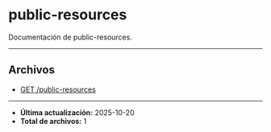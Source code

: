# public-resources

Documentación de public-resources.

---

## Archivos

- [GET /public-resources](./public-resources-list.md)

---

- **Última actualización:** 2025-10-20  
- **Total de archivos:** 1
